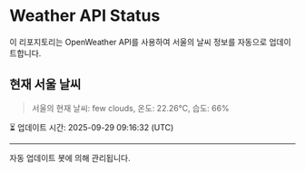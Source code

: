 
# Weather API Status

이 리포지토리는 OpenWeather API를 사용하여 서울의 날씨 정보를 자동으로 업데이트합니다.

## 현재 서울 날씨
> 서울의 현재 날씨: few clouds, 온도: 22.26°C, 습도: 66%

⏳ 업데이트 시간: 2025-09-29 09:16:32 (UTC)

---
자동 업데이트 봇에 의해 관리됩니다.
